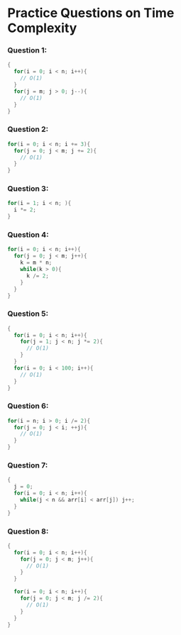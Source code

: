 
# Practice Questions on Time Complexity

### Question 1:
```cpp
{
  for(i = 0; i < n; i++){
    // O(1)
  }
  for(j = m; j > 0; j--){
    // O(1)
  }
}
```

### Question 2:
```cpp
for(i = 0; i < n; i += 3){
  for(j = 0; j < m; j += 2){
    // O(1)
  }
}
```

### Question 3:
```cpp
for(i = 1; i < n; ){
  i *= 2;
}
```

### Question 4:
```cpp
for(i = 0; i < n; i++){
  for(j = 0; j < m; j++){
    k = m * n;
    while(k > 0){
      k /= 2;
    }
  }
}
```

### Question 5:
```cpp
{
  for(i = 0; i < n; i++){
    for(j = 1; j < n; j *= 2){
      // O(1)
    }
  }
  for(i = 0; i < 100; i++){
    // O(1)
  }
}
```

### Question 6:
```cpp
for(i = n; i > 0; i /= 2){
  for(j = 0; j < i; ++j){
    // O(1)
  }
}
```

### Question 7:
```cpp
{
  j = 0;
  for(i = 0; i < n; i++){
    while(j < n && arr[i] < arr[j]) j++;
  }
}
```

### Question 8:
```cpp
{
  for(i = 0; i < n; i++){
    for(j = 0; j < m; j++){
      // O(1)
    }
  }

  for(i = 0; i < n; i++){
    for(j = 0; j < m; j /= 2){
      // O(1)
    }
  }
}
```
